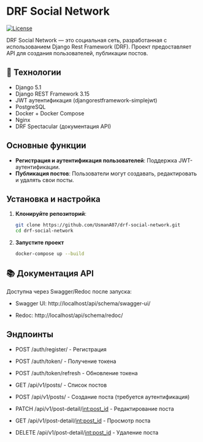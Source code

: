# DRF Social Network

[![License](https://img.shields.io/badge/License-MIT-blue.svg)](https://opensource.org/licenses/MIT)

DRF Social Network — это социальная сеть, разработанная с использованием Django Rest Framework (DRF). Проект предоставляет API для создания пользователей, публикации постов.

## 🚀 Технологии

- Django 5.1
- Django REST Framework 3.15
- JWT аутентификация (djangorestframework-simplejwt)
- PostgreSQL
- Docker + Docker Compose
- Nginx
- DRF Spectacular (документация API)

## Основные функции

- **Регистрация и аутентификация пользователей**: Поддержка JWT-аутентификации.
- **Публикация постов**: Пользователи могут создавать, редактировать и удалять свои посты.

## Установка и настройка

1. **Клонируйте репозиторий**:

   ```bash
   git clone https://github.com/UsmanA07/drf-social-network.git
   cd drf-social-network
   ```
2. **Запустите проект**

   ```bash
   docker-compose up --build
   ```

## 📚 Документация API
   Доступна через Swagger/Redoc после запуска:

 - Swagger UI: http://localhost/api/schema/swagger-ui/

 - Redoc: http://localhost/api/schema/redoc/

## Эндпоинты

- POST /auth/register/ - Регистрация
- POST /auth/token/ - Получение токена
- POST /auth/token/refresh - Обновление токена

- GET /api/v1/posts/ - Список постов
- POST /api/v1/posts/ - Создание поста (требуется аутентификация)

- PATCH /api/v1/post-detail/<int:post_id> - Редактирование поста
- GET /api/v1/post-detail/<int:post_id> - Просмотр поста
- DELETE /api/v1/post-detail/<int:post_id> - Удаление поста
